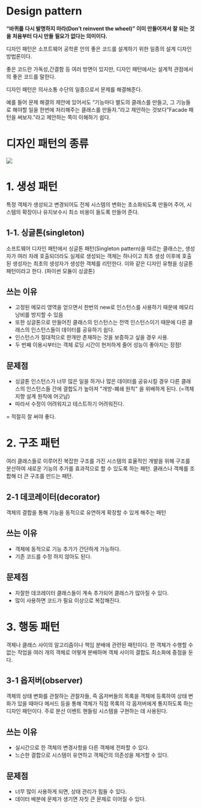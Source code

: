 # Design pattern

**“바퀴를 다시 발명하지 마라(Don’t reinvent the wheel)”
이미 만들어져서 잘 되는 것을 처음부터 다시 만들 필요가 없다는 의미이다.**

디자인 패턴은 소프트웨어 공학론 안의 좋은 코드를 설계하기 위한 일종의 설계 디자인 방법론이다.

좋은 코드란 가독성,간결함 등 여러 방면이 있지만, 디자인 패턴에서는 설계적 관점에서의 좋은 코드를 말한다.

디자인 패턴은 의사소통 수단의 일종으로서 문제를 해결해준다.  

예를 들어 문제 해결의 제안에 있어서도 “기능마다 별도의 클래스를 만들고, 그 기능들로 해야할 일을 한번에 처리해주는 클래스를 만들자.”라고 제안하는 것보다"Facade 패턴을 써보자."라고 제안하는 쪽이 이해하기 쉽다.

# 디자인 패턴의 종류

![](https://images.velog.io/images/pang/post/6c149dc5-ba3c-4a11-8d9a-6e153d6bb288/%E1%84%89%E1%85%B3%E1%84%8F%E1%85%B3%E1%84%85%E1%85%B5%E1%86%AB%E1%84%89%E1%85%A3%E1%86%BA%202021-12-09%20%E1%84%8B%E1%85%A9%E1%84%8C%E1%85%A5%E1%86%AB%2011.11.45.png)
# 1. 생성 패턴
특정 객체가 생성되고 변경되어도 전체 시스템의 변화는 초소화되도록 만들어 주어, 시스템의 확장이나 유지보수시 최소 비용이 들도록 만들어 준다.
## 1-1. 싱글톤(singleton)
소프트웨어 디자인 패턴에서 싱글톤 패턴(Singleton pattern)을 따르는 클래스는, 생성자가 여러 차례 호출되더라도 실제로 생성되는 객체는 하나이고 최초 생성 이후에 호출된 생성자는 최초의 생성자가 생성한 객체를 리턴한다. 이와 같은 디자인 유형을 싱글톤 패턴이라고 한다. (파이썬 모듈이 싱글톤)

## 쓰는 이유
- 고정된 메모리 영역을 얻으면서 한번의 new로 인스턴스를 사용하기 때문에 메모리 낭비를 방지할 수 있음
- 또한 싱글톤으로 만들어진 클래스의 인스턴스는 전역 인스턴스이기 때문에 다른 클래스의 인스턴스들이 데이터를 공유하기 쉽다.
- 인스턴스가 절대적으로 한개만 존재하는 것을 보증하고 싶을 경우 사용.
- 두 번째 이용시부터는 객체 로딩 시간이 현저하게 줄어 성능이 좋아지는 장점!

## 문제점
- 싱글톤 인스턴스가 너무 많은 일을 하거나 많은 데이터를 공유시킬 경우 다른 클래스의 인스턴스들 간에 결합도가 높아져 "개방-폐쇄 원칙" 을 위배하게 된다. (=객체 지향 설계 원칙에 어긋남)
- 따라서 수정이 어려워지고 테스트하기 어려워진다.

= 적절히 잘 써야 좋다.

# 2. 구조 패턴
여러 클래스들로 이루어진 복잡한 구조를 가진 시스템의 효율적인 개발을 위해 구조를 분산하여 새로운 기능의 추가를 효과적으로 할 수 있도록 하는 패턴.
클래스나 객체를 조합해 더 큰 구조를 만드는 패턴.

## 2-1 데코레이터(decorator)
객체의 결합을 통해 기능을 동적으로 유연하게 확장할 수 있게 해주는 패턴

## 쓰는 이유
- 객체에 동적으로 기능 추가가 간단하게 가능하다.
- 기존 코드를 수정 하지 않아도 된다.

## 문제점
- 자잘한 데코레이터 클래스들이 계속 추가되어 클래스가 많아질 수 있다.
- 많이 사용하면 코드가 필요 이상으로 복잡해진다.

# 3. 행동 패턴
객체나 클래스 사이의 알고리즘이나 책임 분배에 관련된 패턴이다.
한 객체가 수행할 수 없는 작업을 여러 개의 객체로 어떻게 분배하며 객체 사이의 결합도 최소화에 중점을 둔다.

## 3-1 옵저버(observer)
객체의 상태 변화를 관찰하는 관찰자들, 즉 옵저버들의 목록을 객체에 등록하여 상태 변화가 있을 때마다 메서드 등을 통해 객체가 직접 목록의 각 옵저버에게 통지하도록 하는 디자인 패턴이다.
주로 분산 이벤트 핸들링 시스템을 구현하는 데 사용된다.

## 쓰는 이유
- 실시간으로 한 객체의 변경사항을 다른 객체에 전파할 수 있다.
- 느슨한 결합으로 시스템이 유연하고 객체간의 의존성을 제거할 수 있다.

## 문제점
- 너무 많이 사용하게 되면, 상태 관리가 힘들 수 있다.
- 데이터 배분에 문제가 생기면 자칫 큰 문제로 이어질 수 있다.
